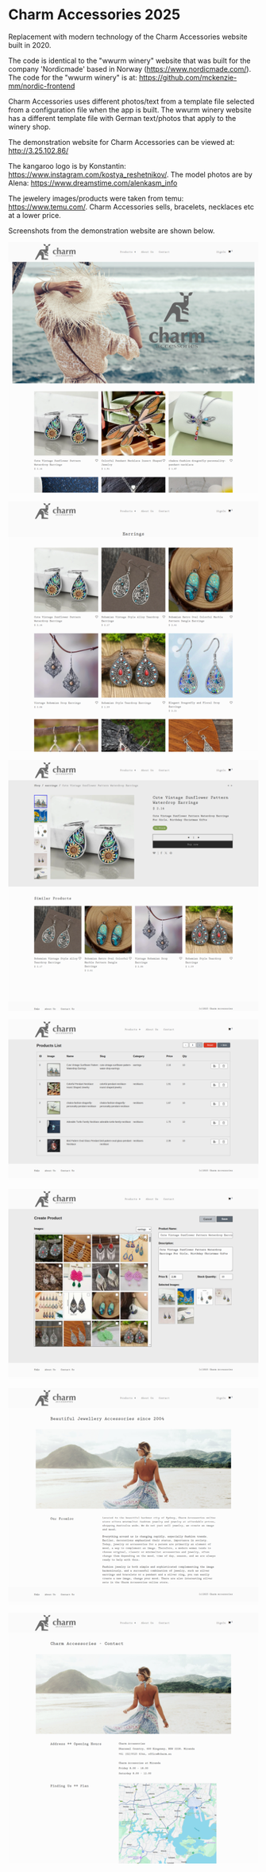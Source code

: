 # Charm Accessories 2025

Replacement with modern technology of the Charm Accessories website built in 2020. 

The code is identical to the "wwurm winery" website that was built for the company 'Nordicmade' based in Norway (https://www.nordicmade.com/). The code for the "wwurm winery" is at: https://github.com/mckenzie-mm/nordic-frontend

Charm Accessories uses different photos/text from a template file selected from a configuration file when the app is built. The wwurm winery website has a different template file with German text/photos that apply to the winery shop.

The demonstration website for Charm Accessories can be viewed at: http://3.25.102.86/

The kangaroo logo is by Konstantin: https://www.instagram.com/kostya_reshetnikov/. The model photos are by Alena: https://www.dreamstime.com/alenkasm_info

The jewelery images/products were taken from temu: https://www.temu.com/. Charm Accessories sells, bracelets, necklaces etc at a lower price.

Screenshots from the demonstration website are shown below.

<kbd>![alt text](https://github.com/mckenzie-mm/charm-access-2025/blob/main/images-readme/1.png)<kbd>

<kbd>![alt text](https://github.com/mckenzie-mm/charm-access-2025/blob/main/images-readme/7.png)<kbd>

<kbd>![alt text](https://github.com/mckenzie-mm/charm-access-2025/blob/main/images-readme/6.png)<kbd>

<kbd>![alt text](https://github.com/mckenzie-mm/charm-access-2025/blob/main/images-readme/4.png)<kbd>

<kbd>![alt text](https://github.com/mckenzie-mm/charm-access-2025/blob/main/images-readme/3.png)<kbd>

<kbd>![alt text](https://github.com/mckenzie-mm/charm-access-2025/blob/main/images-readme/2.png)<kbd>

<kbd>![alt text](https://github.com/mckenzie-mm/charm-access-2025/blob/main/images-readme/5.png)<kbd>
